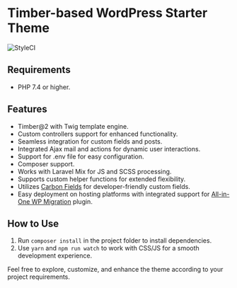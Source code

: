 # Timber-based WordPress Starter Theme

![StyleCI](https://github.styleci.io/repos/79059090/shield)

## Requirements

- PHP 7.4 or higher.

## Features

- Timber@2 with Twig template engine.
- Custom controllers support for enhanced functionality.
- Seamless integration for custom fields and posts.
- Integrated Ajax mail and actions for dynamic user interactions.
- Support for .env file for easy configuration.
- Composer support.
- Works with Laravel Mix for JS and SCSS processing.
- Supports custom helper functions for extended flexibility.
- Utilizes [Carbon Fields](https://github.com/htmlburger/carbon-fields) for developer-friendly custom fields.
- Easy deployment on hosting platforms with integrated support for [All-in-One WP Migration](https://wordpress.org/plugins/all-in-one-wp-migration/) plugin.

## How to Use

1. Run `composer install` in the project folder to install dependencies.
2. Use `yarn` and `npm run watch` to work with CSS/JS for a smooth development experience.

Feel free to explore, customize, and enhance the theme according to your project requirements.
